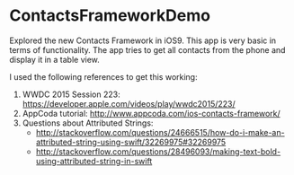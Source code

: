 # ContactsFrameworkDemo

Explored the new Contacts Framework in iOS9. 
This app is very basic in terms of functionality. 
The app tries to get all contacts from the phone and display it in a table view. 

I used the following references to get this working:

1. WWDC 2015 Session 223: https://developer.apple.com/videos/play/wwdc2015/223/
2. AppCoda tutorial: http://www.appcoda.com/ios-contacts-framework/
3. Questions about Attributed Strings: 
   * http://stackoverflow.com/questions/24666515/how-do-i-make-an-attributed-string-using-swift/32269975#32269975
   * http://stackoverflow.com/questions/28496093/making-text-bold-using-attributed-string-in-swift
